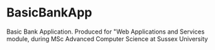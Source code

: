 # BasicBankApp
Basic Bank Application. Produced for "Web Applications and Services module, during MSc Advanced Computer Science at Sussex University
